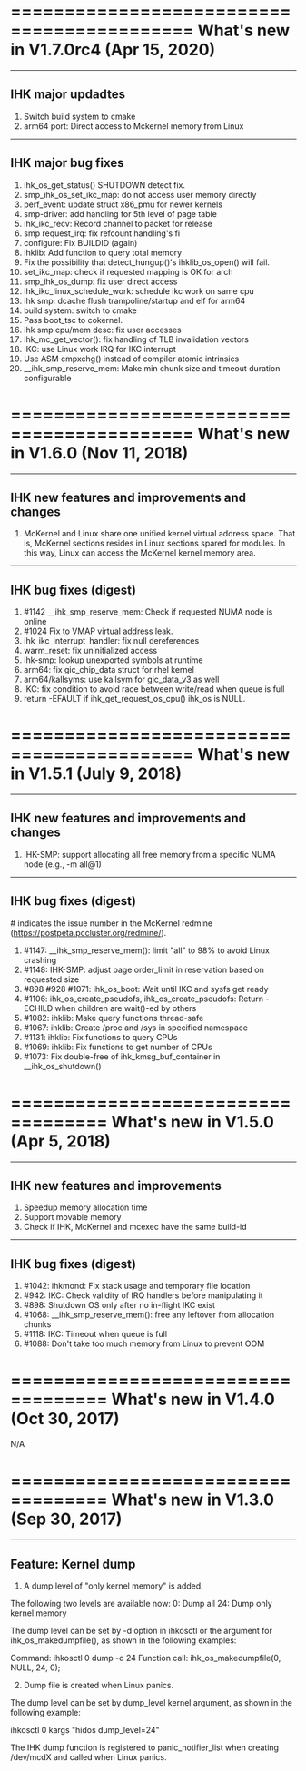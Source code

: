 ===========================================
What's new in V1.7.0rc4 (Apr 15, 2020)
===========================================

------------------
IHK major updadtes
------------------
1. Switch build system to cmake
2. arm64 port: Direct access to Mckernel memory from Linux

-------------------
IHK major bug fixes
-------------------
1.  ihk_os_get_status() SHUTDOWN detect fix.
2.  smp_ihk_os_set_ikc_map: do not access user memory directly
3.  perf_event: update struct x86_pmu for newer kernels
4.  smp-driver: add handling for 5th level of page table
5.  ihk_ikc_recv: Record channel to packet for release
6.  smp request_irq: fix refcount handling's fi
7.  configure: Fix BUILDID (again)
8.  ihklib: Add function to query total memory
9.  Fix the possibility that detect_hungup()'s ihklib_os_open() will fail.
10. set_ikc_map: check if requested mapping is OK for arch
11. smp_ihk_os_dump: fix user direct access
12. ihk_ikc_linux_schedule_work: schedule ikc work on same cpu
13. ihk smp: dcache flush trampoline/startup and elf for arm64
14. build system: switch to cmake
15. Pass boot_tsc to cokernel.
16. ihk smp cpu/mem desc: fix user accesses
17. ihk_mc_get_vector(): fix handling of TLB invalidation vectors
18. IKC: use Linux work IRQ for IKC interrupt
19. Use ASM cmpxchg() instead of compiler atomic intrinsics
20. __ihk_smp_reserve_mem: Make min chunk size and timeout duration configurable

===========================================
What's new in V1.6.0 (Nov 11, 2018)
===========================================

---------------------------------------------
IHK new features and improvements and changes
---------------------------------------------
1. McKernel and Linux share one unified kernel virtual address space.
   That is, McKernel sections resides in Linux sections spared for
   modules.  In this way, Linux can access the McKernel kernel memory
   area.

----------------------
IHK bug fixes (digest)
----------------------
1. #1142 __ihk_smp_reserve_mem: Check if requested NUMA node is online
2. #1024 Fix to VMAP virtual address leak.
3. ihk_ikc_interrupt_handler: fix null dereferences
4. warm_reset: fix uninitialized access
5. ihk-smp: lookup unexported symbols at runtime
6. arm64: fix gic_chip_data struct for rhel kernel
7. arm64/kallsyms: use kallsym for gic_data_v3 as well
8. IKC: fix condition to avoid race between write/read when queue is full
9. return -EFAULT if ihk_get_request_os_cpu() ihk_os is NULL.

===========================================
What's new in V1.5.1 (July 9, 2018)
===========================================

---------------------------------------------
IHK new features and improvements and changes
---------------------------------------------
1. IHK-SMP: support allocating all free memory from a specific NUMA
   node (e.g., -m all@1)

----------------------
IHK bug fixes (digest)
----------------------
#<num> indicates the issue number in the McKernel redmine
(https://postpeta.pccluster.org/redmine/).

1. #1147: __ihk_smp_reserve_mem(): limit "all" to 98% to avoid Linux crashing
2. #1148: IHK-SMP: adjust page order_limit in reservation based on requested
                   size
3. #898 #928 #1071: ihk_os_boot: Wait until IKC and sysfs get ready
4. #1106: ihk_os_create_pseudofs, ihk_os_create_pseudofs: Return
          -ECHILD when children are wait()-ed by others
5. #1082: ihklib: Make query functions thread-safe
6. #1067: ihklib: Create /proc and /sys in specified namespace
7. #1131: ihklib: Fix functions to query CPUs
8. #1069: ihklib: Fix functions to get number of CPUs
9. #1073: Fix double-free of ihk_kmsg_buf_container in __ihk_os_shutdown()

===================================
What's new in V1.5.0 (Apr 5, 2018)
===================================

---------------------------------
IHK new features and improvements
---------------------------------
1. Speedup memory allocation time
2. Support movable memory
3. Check if IHK, McKernel and mcexec have the same build-id

----------------------
IHK bug fixes (digest)
----------------------
1. #1042: ihkmond: Fix stack usage and temporary file location
2. #942: IKC: Check validity of IRQ handlers before manipulating it
3. #898: Shutdown OS only after no in-flight IKC exist
4. #1068: __ihk_smp_reserve_mem(): free any leftover from allocation chunks
5. #1118: IKC: Timeout when queue is full
6. #1088: Don't take too much memory from Linux to prevent OOM


===================================
What's new in V1.4.0 (Oct 30, 2017)
===================================

N/A


===================================
What's new in V1.3.0 (Sep 30, 2017)
===================================

--------------------
Feature: Kernel dump
--------------------
1. A dump level of "only kernel memory" is added.

The following two levels are available now:
   0: Dump all
  24: Dump only kernel memory

The dump level can be set by -d option in ihkosctl or the argument
for ihk_os_makedumpfile(), as shown in the following examples:

   Command:		ihkosctl 0 dump -d 24
   Function call:	ihk_os_makedumpfile(0, NULL, 24, 0);

2. Dump file is created when Linux panics.

The dump level can be set by dump_level kernel argument, as shown in the
following example:

   ihkosctl 0 kargs "hidos dump_level=24"

The IHK dump function is registered to panic_notifier_list when creating
/dev/mcdX and called when Linux panics.
